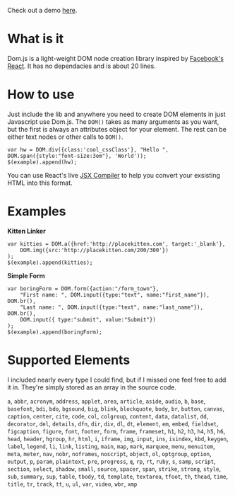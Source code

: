 Check out a demo [here](http://stolksdorf.github.io/Domjs).

# What is it
Dom.js is a light-weight DOM node creation library inspired by [Facebook's React](http://facebook.github.io/react/). It has no dependacies and is about 20 lines.

# How to use
Just include the lib and anywhere you need to create DOM elements in just Javascript use Dom.js. The `DOM()` takes as many arguments as you want, but the first is always an attributes object for your element. The rest can be either text nodes or other calls to `DOM()`.

	var hw = DOM.div({class:'cool_cssClass'}, "Hello ", DOM.span({style:"font-size:3em"}, 'World'));
	$(example).append(hw);

You can use React's live [JSX Compiler](http://facebook.github.io/react/jsx-compiler.html) to help you convert your exsisting HTML into this format.

# Examples
**Kitten Linker**

	var kitties = DOM.a({href:'http://placekitten.com', target:'_blank'},
		DOM.img({src:'http://placekitten.com/200/300'})
	);
	$(example).append(kitties);

**Simple Form**

	var boringForm = DOM.form({action:"/form_town"},
		"First name: ", DOM.input({type:"text", name:"first_name"}), DOM.br(),
		"Last name: ", DOM.input({type:"text", name:"last_name"}), DOM.br(),
		DOM.input({ type:"submit", value:"Submit"})
	);
	$(example).append(boringForm);


# Supported Elements
I included nearly every type I could find, but if I missed one feel free to add it in. They're simply stored as an array in the source code.

`a`, `abbr`, `acronym`, `address`, `applet`, `area`, `article`, `aside`, `audio`, `b`, `base`, `basefont`, `bdi`, `bdo`, `bgsound`, `big`, `blink`, `blockquote`, `body`, `br`, `button`, `canvas`, `caption`, `center`, `cite`, `code`, `col`, `colgroup`, `content`, `data`, `datalist`, `dd`, `decorator`, `del`, `details`, `dfn`, `dir`, `div`, `dl`, `dt`, `element`, `em`, `embed`, `fieldset`, `figcaption`, `figure`, `font`, `footer`, `form`, `frame`, `frameset`, `h1`, `h2`, `h3`, `h4`, `h5`, `h6`, `head`, `header`, `hgroup`, `hr`, `html`, `i`, `iframe`, `img`, `input`, `ins`, `isindex`, `kbd`, `keygen`, `label`, `legend`, `li`, `link`, `listing`, `main`, `map`, `mark`, `marquee`, `menu`, `menuitem`, `meta`, `meter`, `nav`, `nobr`, `noframes`, `noscript`, `object`, `ol`, `optgroup`, `option`, `output`, `p`, `param`, `plaintext`, `pre`, `progress`, `q`, `rp`, `rt`, `ruby`, `s`, `samp`, `script`, `section`, `select`, `shadow`, `small`, `source`, `spacer`, `span`, `strike`, `strong`, `style`, `sub`, `summary`, `sup`, `table`, `tbody`, `td`, `template`, `textarea`, `tfoot`, `th`, `thead`, `time`, `title`, `tr`, `track`, `tt`, `u`, `ul`, `var`, `video`, `wbr`, `xmp`


